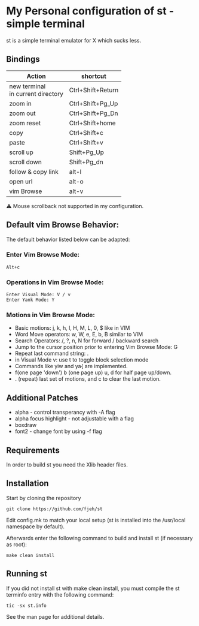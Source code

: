 # My Personal configuration of st - simple terminal

st is a simple terminal emulator for X which sucks less.

## Bindings


|**Action**                              | **shortcut**     |
|----------------------------------------|------------------|
|new terminal<br>in current directory    | Ctrl+Shift+Return|
|zoom in                                 | Ctrl+Shift+Pg_Up |
|zoom out                                | Ctrl+Shift+Pg_Dn |
|zoom reset                              | Ctrl+Shift+home  |
|copy                                    | Ctrl+Shift+c     |
|paste                                   | Ctrl+Shift+v     |
|scroll up                               | Shift+Pg_Up      |
|scroll down                             | Shift+Pg_dn      |
|follow & copy link                      | alt-l            |
|open url                                | alt-o            |
|vim Browse                              | alt-v            |

⚠ Mouse scrollback not supported in my configuration.

Default vim Browse Behavior:
---------------------------

The default behavior listed below can be adapted:

### Enter Vim Browse Mode:

    Alt+c

### Operations in Vim Browse Mode:

    Enter Visual Mode: V / v
    Enter Yank Mode: Y

### Motions in Vim Browse Mode:

+ Basic motions: j, k, h, l, H, M, L, 0, $ like in VIM
+ Word Move operators: w, W, e, E, b, B similar to VIM
+ Search Operators: /, ?, n, N for forward / backward search
+ Jump to the cursor position prior to entering Vim Browse Mode: G
+ Repeat last command string: .
+ in Visual Mode v: use t to toggle block selection mode
+ Commands like yiw and ya{ are implemented.
+ <Ctrl>f(one page 'down') <Ctrl>b (one page up) <Ctrl>u, <Ctrl>d for half page up/down.
+ . (repeat) last set of motions, and c to clear the last motion.

## Additional Patches

+ alpha - control transperancy with -A flag
+ alpha focus highlight - not adjustable with a flag
+ boxdraw
+ font2 - change font by using -f flag

## Requirements

In order to build st you need the Xlib header files.


## Installation

Start by cloning the repository

```git
git clone https://github.com/fjeh/st
```

Edit config.mk to match your local setup (st is installed into
the /usr/local namespace by default).

Afterwards enter the following command to build and install st (if
necessary as root):

    make clean install


## Running st

If you did not install st with make clean install, you must compile
the st terminfo entry with the following command:

    tic -sx st.info

See the man page for additional details.


